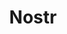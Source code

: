 ---
codehost: https://github.com/nostr-protocol/nostr
logohandle: nostr
sort: nostr
title: Nostr
website: https://nostr.com/
---